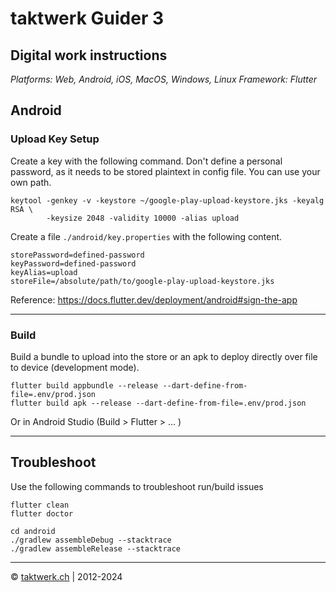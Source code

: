# taktwerk Guider 3

## Digital work instructions

_Platforms: Web, Android, iOS, MacOS, Windows, Linux_
_Framework: Flutter_

## Android

###  Upload Key Setup

Create a key with the following command. Don't define a personal password, as it needs to be stored plaintext in config file. You can use your own path.

    keytool -genkey -v -keystore ~/google-play-upload-keystore.jks -keyalg RSA \
            -keysize 2048 -validity 10000 -alias upload

Create a file `./android/key.properties` with the following content.

    storePassword=defined-password  
    keyPassword=defined-password  
    keyAlias=upload  
    storeFile=/absolute/path/to/google-play-upload-keystore.jks

Reference:
https://docs.flutter.dev/deployment/android#sign-the-app

---  
###  Build

Build a bundle to upload into the store or an apk to deploy directly over file to device (development mode).

    flutter build appbundle --release --dart-define-from-file=.env/prod.json
    flutter build apk --release --dart-define-from-file=.env/prod.json

Or in Android Studio (Build > Flutter > ... )

---  
##  Troubleshoot

Use the following commands to troubleshoot run/build issues

    flutter clean
    flutter doctor
    
	cd android
	./gradlew assembleDebug --stacktrace
	./gradlew assembleRelease --stacktrace

---  

© [taktwerk.ch](https://taktwerk.ch) | 2012-2024
	
